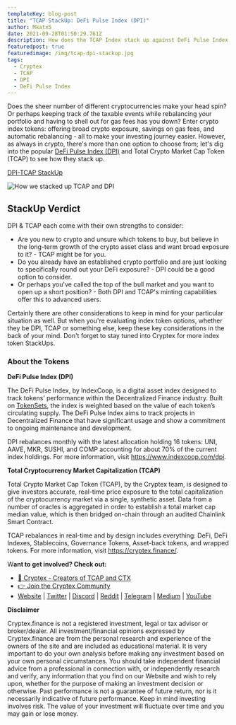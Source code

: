 ```yaml
---
templateKey: blog-post
title: "TCAP StackUp: DeFi Pulse Index (DPI)"
author: Mkatx5
date: 2021-09-28T01:50:29.761Z
description: How does the TCAP Index stack up against DeFi Pulse Index (DPI) by Index Coop?
featuredpost: true
featuredimage: /img/tcap-dpi-stackup.jpg
tags:
  - Cryptex
  - TCAP
  - DPI
  - DeFi Pulse Index
---
```

Does the sheer number of different cryptocurrencies make your head spin? Or perhaps keeping track of the taxable events while rebalancing your portfolio and having to shell out for gas fees has you down? Enter crypto index tokens: offering broad crypto exposure, savings on gas fees, and automatic rebalancing - all to make your investing journey easier. However, as always in crypto, there's more than one option to choose from; let's dig into the popular [DeFi Pulse Index (DPI)](https://www.indexcoop.com/dpi) and Total Crypto Market Cap Token (TCAP) to see how they stack up.

[DPI-TCAP StackUp](https://www.notion.so/461406bbe09040ca9a8f4b63bc9beb1c)

![](/img/stackup_tcap_vs._dpi_infographic_final_draft_.png "How we stacked up TCAP and DPI")

## **StackUp Verdict**

DPI & TCAP each come with their own strengths to consider:

* Are you new to crypto and unsure which tokens to buy, but believe in the long-term growth of the crypto asset class and want broad exposure to it? - TCAP might be for you.
* Do you already have an established crypto portfolio and are just looking to specifically round out your DeFi exposure? - DPI could be a good option to consider.
* Or perhaps you've called the top of the bull market and you want to open up a short position? - Both DPI and TCAP's minting capabilities offer this to advanced users.

Certainly there are other considerations to keep in mind for your particular situation as well. But when you're evaluating index token options, whether they be DPI, TCAP or something else, keep these key considerations in the back of your mind. Don't forget to stay tuned into Cryptex for more index token StackUps.

### About the Tokens

**DeFi Pulse Index (DPI)**

The DeFi Pulse Index, by IndexCoop, is a digital asset index designed to track tokens’ performance within the Decentralized Finance industry. Built on [TokenSets](https://www.tokensets.com/), the index is weighted based on the value of each token’s circulating supply. The DeFi Pulse Index aims to track projects in Decentralized Finance that have significant usage and show a commitment to ongoing maintenance and development.

DPI rebalances monthly with the latest allocation holding 16 tokens: UNI, AAVE, MKR, SUSHI, and COMP accounting for about 70% of the current index holdings. For more information, visit [](https://www.indexcoop.com/dpi)<https://www.indexcoop.com/dpi>.

**Total Cryptocurrency Market Capitalization (TCAP)**

Total Crypto Market Cap Token (TCAP), by the Cryptex team, is designed to give investors accurate, real-time price exposure to the total capitalization of the cryptocurrency market via a single, synthetic asset. Data from a number of oracles is aggregated in order to establish a total market cap median value, which is then bridged on-chain through an audited Chainlink Smart Contract.

TCAP rebalances in real-time and by design includes everything: DeFi, DeFi Indexes, Stablecoins, Governance Tokens, Asset-back tokens, and wrapped tokens. For more information, visit [](https://cryptex.finance/)<https://cryptex.finance/>.

W**ant to get involved? Check out:**

* [👥 Cryptex - Creators of TCAP and CTX](https://cryptex.finance/)
* [👉 Join the Cryptex Community](https://cryptex.finance/#community)
* [Website](https://cryptex.finance/) | [Twitter](https://twitter.com/CryptexFinance) | [Discord](https://discord.gg/b8XgHYbkaN) | [Reddit](https://www.reddit.com/r/TotalCryptoMarketCap/) | [Telegram](https://t.me/cryptexfinance) | [Medium](https://medium.com/cryptexfinance) | [YouTube](https://www.youtube.com/channel/UCdN17zdr5MCDph75srdhutQ)

**Disclaimer**

Cryptex.finance is not a registered investment, legal or tax advisor or broker/dealer. All investment/financial opinions expressed by Cryptex.finance are from the personal research and experience of the owners of the site and are included as educational material. It is very important to do your own analysis before making any investment based on your own personal circumstances. You should take independent financial advice from a professional in connection with, or independently research and verify, any information that you find on our Website and wish to rely upon, whether for the purpose of making an investment decision or otherwise. Past performance is not a guarantee of future return, nor is it necessarily indicative of future performance. Keep in mind investing involves risk. The value of your investment will fluctuate over time and you may gain or lose money.